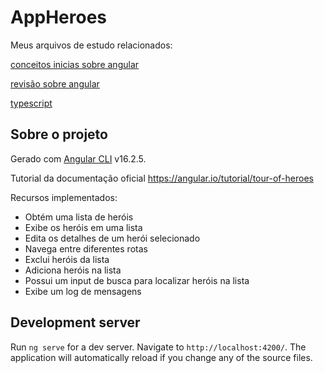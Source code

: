 # AppHeroes

Meus arquivos de estudo relacionados:

[conceitos inicias sobre angular](https://gist.github.com/malufell/b31994797ae139a3dba63ef8139d2067)

[revisão sobre angular](https://gist.github.com/malufell/9a38b8f38c1f5d9ead385cb713470bed)

[typescript](https://github.com/malufell/aprendendo-typescript)


## Sobre o projeto

Gerado com [Angular CLI](https://github.com/angular/angular-cli) v16.2.5.

Tutorial da documentação oficial https://angular.io/tutorial/tour-of-heroes

Recursos implementados: 
- Obtém uma lista de heróis
- Exibe os heróis em uma lista
- Edita os detalhes de um herói selecionado
- Navega entre diferentes rotas
- Exclui heróis da lista
- Adiciona heróis na lista
- Possui um input de busca para localizar heróis na lista
- Exibe um log de mensagens 

## Development server

Run `ng serve` for a dev server. Navigate to `http://localhost:4200/`. The application will automatically reload if you change any of the source files.

